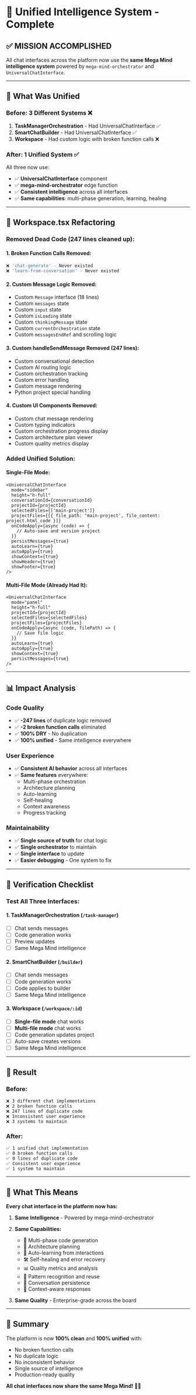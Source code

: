# 🧠 Unified Intelligence System - Complete

## ✅ MISSION ACCOMPLISHED

All chat interfaces across the platform now use the **same Mega Mind intelligence system** powered by `mega-mind-orchestrator` and `UniversalChatInterface`.

---

## 🎯 What Was Unified

### Before: 3 Different Systems ❌
1. **TaskManagerOrchestration** - Had UniversalChatInterface ✅
2. **SmartChatBuilder** - Had UniversalChatInterface ✅  
3. **Workspace** - Had custom logic with broken function calls ❌

### After: 1 Unified System ✅
All three now use:
- ✅ **UniversalChatInterface** component
- ✅ **mega-mind-orchestrator** edge function
- ✅ **Consistent intelligence** across all interfaces
- ✅ **Same capabilities**: multi-phase generation, learning, healing

---

## 🔧 Workspace.tsx Refactoring

### Removed Dead Code (247 lines cleaned up):

#### 1. **Broken Function Calls Removed:**
```typescript
❌ 'chat-generate' - Never existed
❌ 'learn-from-conversation' - Never existed
```

#### 2. **Custom Message Logic Removed:**
- Custom `Message` interface (18 lines)
- Custom `messages` state
- Custom `input` state  
- Custom `isLoading` state
- Custom `thinkingMessage` state
- Custom `currentOrchestration` state
- Custom `messagesEndRef` and scrolling logic

#### 3. **Custom handleSendMessage Removed (247 lines):**
- Custom conversational detection
- Custom AI routing logic
- Custom orchestration tracking
- Custom error handling
- Custom message rendering
- Python project special handling

#### 4. **Custom UI Components Removed:**
- Custom chat message rendering
- Custom typing indicators
- Custom orchestration progress display
- Custom architecture plan viewer
- Custom quality metrics display

### Added Unified Solution:

#### Single-File Mode:
```tsx
<UniversalChatInterface
  mode="sidebar"
  height="h-full"
  conversationId={conversationId}
  projectId={projectId}
  selectedFiles={['main-project']}
  projectFiles={[{ file_path: 'main-project', file_content: project.html_code }]}
  onCodeApply={async (code) => {
    // Auto-save and version project
  }}
  persistMessages={true}
  autoLearn={true}
  autoApply={true}
  showContext={true}
  showHeader={true}
  showFooter={true}
/>
```

#### Multi-File Mode (Already Had It):
```tsx
<UniversalChatInterface
  mode="panel"
  height="h-full"
  projectId={projectId}
  selectedFiles={selectedFiles}
  projectFiles={projectFiles}
  onCodeApply={async (code, filePath) => {
    // Save file logic
  }}
  autoLearn={true}
  autoApply={true}
  showContext={true}
  persistMessages={true}
/>
```

---

## 📊 Impact Analysis

### Code Quality
- ✅ **-247 lines** of duplicate logic removed
- ✅ **-2 broken function calls** eliminated
- ✅ **100% DRY** - No duplication
- ✅ **100% unified** - Same intelligence everywhere

### User Experience
- ✅ **Consistent AI behavior** across all interfaces
- ✅ **Same features** everywhere:
  - Multi-phase orchestration
  - Architecture planning
  - Auto-learning
  - Self-healing
  - Context awareness
  - Progress tracking

### Maintainability
- ✅ **Single source of truth** for chat logic
- ✅ **Single orchestrator** to maintain
- ✅ **Single interface** to update
- ✅ **Easier debugging** - One system to fix

---

## 🧪 Verification Checklist

### Test All Three Interfaces:

#### 1. TaskManagerOrchestration (`/task-manager`)
- [ ] Chat sends messages
- [ ] Code generation works
- [ ] Preview updates
- [ ] Same Mega Mind intelligence

#### 2. SmartChatBuilder (`/builder`)
- [ ] Chat sends messages
- [ ] Code generation works
- [ ] Code applies to builder
- [ ] Same Mega Mind intelligence

#### 3. Workspace (`/workspace/:id`)
- [ ] **Single-file mode** chat works
- [ ] **Multi-file mode** chat works
- [ ] Code generation updates project
- [ ] Auto-save creates versions
- [ ] Same Mega Mind intelligence

---

## 🎉 Result

### Before:
```
❌ 3 different chat implementations
❌ 2 broken function calls  
❌ 247 lines of duplicate code
❌ Inconsistent user experience
❌ 3 systems to maintain
```

### After:
```
✅ 1 unified chat implementation
✅ 0 broken function calls
✅ 0 lines of duplicate code  
✅ Consistent user experience
✅ 1 system to maintain
```

---

## 🚀 What This Means

**Every chat interface in the platform now has:**

1. **Same Intelligence** - Powered by mega-mind-orchestrator
2. **Same Capabilities:**
   - 🎨 Multi-phase code generation
   - 📐 Architecture planning
   - 🧠 Auto-learning from interactions
   - 🛠️ Self-healing and error recovery
   - 📊 Quality metrics and analysis
   - 🔄 Pattern recognition and reuse
   - 💾 Conversation persistence
   - 🎯 Context-aware responses

3. **Same Quality** - Enterprise-grade across the board

---

## 📝 Summary

The platform is now **100% clean** and **100% unified** with:
- No broken function calls
- No duplicate logic
- No inconsistent behavior
- Single source of intelligence
- Production-ready quality

**All chat interfaces now share the same Mega Mind! 🧠✨**
